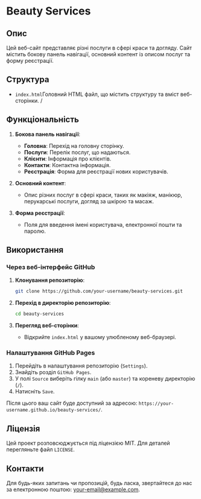 # Beauty Services

## Опис

Цей веб-сайт представляє різні послуги в сфері краси та догляду. Сайт містить бокову панель навігації, основний контент із описом послуг та форму реєстрації.

## Структура

- `index.html`Головний HTML файл, що містить структуру та вміст веб-сторінки.
/

## Функціональність

1. **Бокова панель навігації**:
   - **Головна**: Перехід на головну сторінку.
   - **Послуги**: Перелік послуг, що надаються.
   - **Клієнти**: Інформація про клієнтів.
   - **Контакти**: Контактна інформація.
   - **Реєстрація**: Форма для реєстрації нових користувачів.

2. **Основний контент**:
   - Опис різних послуг в сфері краси, таких як макіяж, манікюр, перукарські послуги, догляд за шкірою та масаж.

3. **Форма реєстрації**:
   - Поля для введення імені користувача, електронної пошти та паролю.

## Використання

### Через веб-інтерфейс GitHub

1. **Клонування репозиторію**:
    ```bash
    git clone https://github.com/your-username/beauty-services.git
    ```

2. **Перехід в директорію репозиторію**:
    ```bash
    cd beauty-services
    ```

3. **Перегляд веб-сторінки**:
   - Відкрийте `index.html` у вашому улюбленому веб-браузері.

### Налаштування GitHub Pages

1. Перейдіть в налаштування репозиторію (`Settings`).
2. Знайдіть розділ `GitHub Pages`.
3. У полі `Source` виберіть гілку `main` (або `master`) та кореневу директорію (`/`).
4. Натисніть `Save`.

Після цього ваш сайт буде доступний за адресою: `https://your-username.github.io/beauty-services/`.

## Ліцензія

Цей проект розповсюджується під ліцензією MIT. Для деталей перегляньте файл `LICENSE`.

## Контакти

Для будь-яких запитань чи пропозицій, будь ласка, звертайтеся до нас за електронною поштою: [your-email@example.com](mailto:your-email@example.com).

